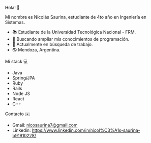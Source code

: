 Hola! 👋

Mi nombre es Nicolás Saurina, estudiante de 4to año en Ingeniería en Sistemas. 

- :books: Estudiante de la Universidad Tecnológica Nacional - FRM.
- 👯 Buscando ampliar mis conocimientos de programación. 
- 🤔 Actualmente en búsqueda de trabajo. 
- :earth_americas: Mendoza, Argentina. 


Mi stack :computer:

- Java 
- Spring/JPA
- Ruby
- Rails
- Node JS
- React 
- C++

Contacto :envelope:

- Gmail: nicosaurina7@gmail.com
- Linkedin: https://www.linkedin.com/in/nicol%C3%A1s-saurina-b91910228/
